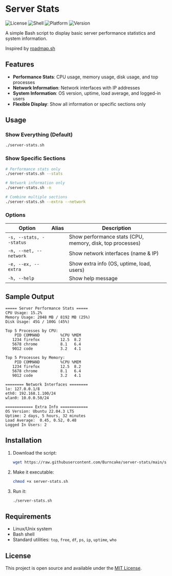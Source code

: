 # Server Stats

![License](https://img.shields.io/badge/license-MIT-blue.svg)
![Shell](https://img.shields.io/badge/shell-bash-green.svg)
![Platform](https://img.shields.io/badge/platform-linux%20%7C%20unix-lightgrey.svg)
![Version](https://img.shields.io/badge/version-1.0-orange.svg)

A simple Bash script to display basic server performance statistics and system information.

Inspired by [roadmap.sh](https://roadmap.sh/projects/server-stats)

## Features

- **Performance Stats**: CPU usage, memory usage, disk usage, and top processes
- **Network Information**: Network interfaces with IP addresses
- **System Information**: OS version, uptime, load average, and logged-in users
- **Flexible Display**: Show all information or specific sections only

## Usage

### Show Everything (Default)
```bash
./server-stats.sh
```

### Show Specific Sections
```bash
# Performance stats only
./server-stats.sh --stats

# Network information only
./server-stats.sh -n

# Combine multiple sections
./server-stats.sh --extra --network
```

### Options

| Option | Alias | Description |
|--------|-------|-------------|
| `-s, --stats, --status` | | Show performance stats (CPU, memory, disk, top processes) |
| `-n, --net, --network` | | Show network interfaces (name & IP) |
| `-e, --ex, --extra` | | Show extra info (OS, uptime, load, users) |
| `-h, --help` | | Show help message |

## Sample Output

```
===== Server Performance Stats =====
CPU Usage: 15.2%
Memory Usage: 2048 MB / 8192 MB (25%)
Disk Usage: 45G / 100G (45%)

Top 5 Processes by CPU:
    PID COMMAND         %CPU %MEM
   1234 firefox         12.5  8.2
   5678 chrome          8.1   6.4
   9012 code            3.2   4.1

Top 5 Processes by Memory:
    PID COMMAND         %CPU %MEM
   1234 firefox         12.5  8.2
   5678 chrome          8.1   6.4
   9012 code            3.2   4.1

======== Network Interfaces ========
lo: 127.0.0.1/8
eth0: 192.168.1.100/24
wlan0: 10.0.0.50/24

============ Extra Info ============
OS Version: Ubuntu 22.04.3 LTS
Uptime: 2 days, 5 hours, 32 minutes
Load Average:  0.45, 0.52, 0.48
Logged In Users: 2
```

## Installation

1. Download the script:
   ```bash
   wget https://raw.githubusercontent.com/Burncake/server-stats/main/server-stats.sh
   ```

2. Make it executable:
   ```bash
   chmod +x server-stats.sh
   ```

3. Run it:
   ```bash
   ./server-stats.sh
   ```

## Requirements

- Linux/Unix system
- Bash shell
- Standard utilities: `top`, `free`, `df`, `ps`, `ip`, `uptime`, `who`

## License

This project is open source and available under the [MIT License](LICENSE).